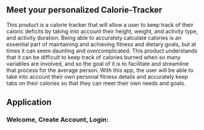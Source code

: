 ## Meet your personalized Calorie-Tracker
This product is a calorie tracker that will allow a user to keep track of their caloric deficits by taking into account their height, weight, and activity type, and activity duration. Being able to accurately calculate calories is an essential part of maintaining and achieving fitness and dietary goals, but at times it can seem daunting and overcomplicated. This product understands that it can be difficult to keep track of calories burned when so many variables are involved, and so the goal of it is to facilitate and streamline that process for the average person. With this app, the user will be able to take into account their own personal fitness details and accurately keep tabs on their calories so that they can meet their own needs and goals. 

## Application

### Welcome, Create Account, Login: 
